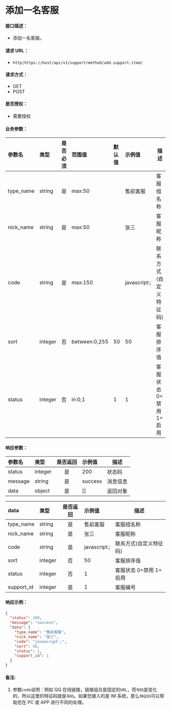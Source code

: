 # 添加一名客服

#### 接口描述：
- 添加一名客服。

#### 请求 URL：
- `http|https://host/api/v1/support/method/add.support.item/`

#### 请求方式：
- GET
- POST

#### 是否授权：
- 需要授权

#### 业务参数：
|参数名|类型|是否必须|范围值|默认值|示例值|描述|
|:----|:---|:---:|:-----|:-----|:-----|-----|
|type_name |string |是 |max:50 | |售前客服 |客服组名称 |
|nick_name |string |是 |max:50 | |张三 |客服昵称 |
|code |string |是 |max:150 | |javascript:; |联系方式(自定义特征码) |
|sort |integer |否 |between:0,255 |50 |50 |客服排序值 |
|status |integer |否 |in:0,1 |1 |1 |客服状态 0=禁用 1=启用 |

#### 响应参数：
|参数名|类型|是否返回|示例值|描述|
|:-----|:-----|:---:|:-----|-----|
|status |integer |是 |200 |状态码 |
|message |string |是 |success |消息信息 |
|data |object |是 |[] |返回对象 |

|data|类型|是否返回|示例值|描述|
|:-----|:-----|:---:|:-----|-----|
|type_name |string |是 |售前客服 |客服组名称 |
|nick_name |string |是 |张三 |客服昵称 |
|code |string |是 |javascript:; |联系方式(自定义特征码) |
|sort |integer |否 |50 |客服排序值 |
|status |integer |否 |1 |客服状态 0=禁用 1=启用 |
|support_id |integer |是 |1 |客服编号 |

#### 响应示例：
```json
{
  "status": 200,
  "message": "success",
  "data": {
    "type_name": "售前客服",
    "nick_name": "张三",
    "code": "javascript:;",
    "sort": 50,
    "status": 1,
    "support_id": 1
  }
}
```

#### 备注:
1. 参数`code`说明：例如 QQ 在线链接，链接组合是固定的`URL`，而`号码`是变化的，所以这里的特征码就是`号码`。如果您接入的是 IM 系统，那么`特征码`可以帮助您在 PC 或 APP 进行不同的处理。